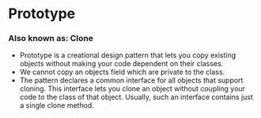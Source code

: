 # Prototype
### Also known as: Clone
- Prototype is a creational design pattern that lets you copy existing objects without making your code dependent on their classes.
- We cannot copy an objects field which are private to the class.
- The pattern declares a common interface for all objects that support cloning. This interface lets you clone an object without coupling your code to the class of that object. Usually, such an interface contains just a single clone method.